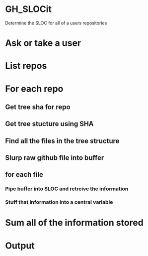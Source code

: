 # GH_SLOCit
Determine the SLOC for all of a users repositories

# Ask or take a user

# List repos

# For each repo
  ## Get tree sha for repo
  ## Get tree stucture using SHA
  ## Find all the files in the tree structure
  ## Slurp raw github file into buffer
  ## for each file
  ### Pipe buffer into SLOC and retreive the information
  ### Stuff that information into a central variable
# Sum all of the information stored
# Output

